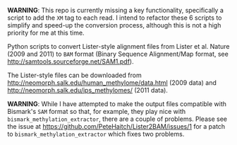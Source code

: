 __WARNING__: This repo is currently missing a key functionality, specifically a script to add the `XM` tag to each read. I intend to refactor these 6 scripts to simplify and speed-up the conversion process, although this is not a high priority for me at this time. 

Python scripts to convert Lister-style alignment files from Lister et al. Nature (2009 and 2011) to `BAM` format (Binary Sequence Alignment/Map format, see http://samtools.sourceforge.net/SAM1.pdf). 

The Lister-style files can be downloaded from http://neomorph.salk.edu/human_methylome/data.html (2009 data) and http://neomorph.salk.edu/ips_methylomes/ (2011 data).

__WARNING__: While I have attempted to make the output files compatible with Bismark's `SAM` format so that, for example, they play nice with `bismark_methylation_extractor`, there are a couple of problems. Please see the issue at https://github.com/PeteHaitch/Lister2BAM/issues/1 for a patch to `bismark_methylation_extractor` which fixes two problems.
